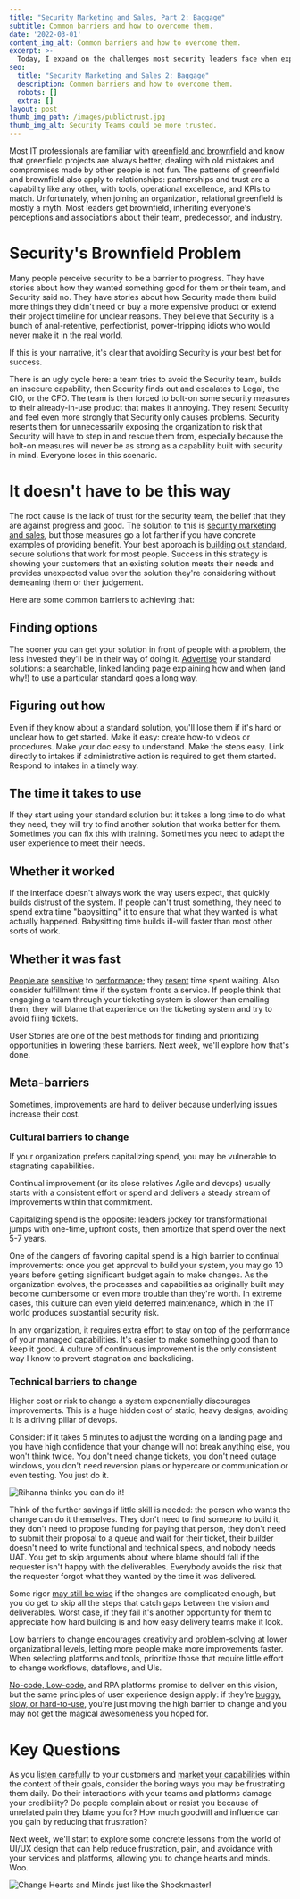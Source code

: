 ```yaml
---
title: "Security Marketing and Sales, Part 2: Baggage"
subtitle: Common barriers and how to overcome them.
date: '2022-03-01'
content_img_alt: Common barriers and how to overcome them.
excerpt: >-
  Today, I expand on the challenges most security leaders face when explaining the value of security: usually people already don't like you. We discuss what you can do about it, focusing on how you can make your services and platforms support your message of helpfulness.
seo:
  title: "Security Marketing and Sales 2: Baggage"
  description: Common barriers and how to overcome them.
  robots: []
  extra: []
layout: post
thumb_img_path: /images/publictrust.jpg
thumb_img_alt: Security Teams could be more trusted.
---
```

Most IT professionals are familiar with [greenfield and brownfield](https://en.wikipedia.org/wiki/Greenfield_project) and know that greenfield projects are always better; dealing with old mistakes and compromises made by other people is not fun. The patterns of greenfield and brownfield also apply to relationships: partnerships and trust are a capability like any other, with tools, operational excellence, and KPIs to match. Unfortunately, when joining an organization, relational greenfield is mostly a myth. Most leaders get brownfield, inheriting everyone&#39;s perceptions and associations about their team, predecessor, and industry. 

# Security&#39;s Brownfield Problem

Many people perceive security to be a barrier to progress. They have stories about how they wanted something good for them or their team, and Security said no. They have stories about how Security made them build more things they didn&#39;t need or buy a more expensive product or extend their project timeline for unclear reasons. They believe that Security is a bunch of anal-retentive, perfectionist, power-tripping idiots who would never make it in the real world.

If this is your narrative, it&#39;s clear that avoiding Security is your best bet for success.

There is an ugly cycle here: a team tries to avoid the Security team, builds an insecure capability, then Security finds out and escalates to Legal, the CIO, or the CFO. The team is then forced to bolt-on some security measures to their already-in-use product that makes it annoying. They resent Security and feel even more strongly that Security only causes problems. Security resents them for unnecessarily exposing the organization to risk that Security will have to step in and rescue them from, especially because the bolt-on measures will never be as strong as a capability built with security in mind. Everyone loses in this scenario.

# It doesn&#39;t have to be this way

The root cause is the lack of trust for the security team, the belief that they are against progress and good. The solution to this is [security marketing and sales](https://saltyonsecurity.net/posts/securitymarketing/), but those measures go a lot farther if you have concrete examples of providing benefit. Your best approach is [building out standard](https://saltyonsecurity.net/posts/notjob0/#the-winning-strategy), secure solutions that work for most people. Success in this strategy is showing your customers that an existing solution meets their needs and provides unexpected value over the solution they&#39;re considering without demeaning them or their judgement.

Here are some common barriers to achieving that:

## Finding options

The sooner you can get your solution in front of people with a problem, the less invested they&#39;ll be in their way of doing it. [Advertise](https://saltyonsecurity.net/posts/securitymarketing/) your standard solutions: a searchable, linked landing page explaining how and when (and why!) to use a particular standard goes a long way.

## Figuring out how

Even if they know about a standard solution, you&#39;ll lose them if it&#39;s hard or unclear how to get started. Make it easy: create how-to videos or procedures. Make your doc easy to understand. Make the steps easy. Link directly to intakes if administrative action is required to get them started. Respond to intakes in a timely way.

## The time it takes to use

If they start using your standard solution but it takes a long time to do what they need, they will try to find another solution that works better for them. Sometimes you can fix this with training. Sometimes you need to adapt the user experience to meet their needs.

## Whether it worked

If the interface doesn&#39;t always work the way users expect, that quickly builds distrust of the system. If people can&#39;t trust something, they need to spend extra time &quot;babysitting&quot; it to ensure that what they wanted is what actually happened. Babysitting time builds ill-will faster than most other sorts of work.

## Whether it was fast

[People are](https://www.nngroup.com/articles/response-times-3-important-limits/) [sensitive](https://designingforperformance.com/performance-is-ux/) to [performance](https://services.google.com/fh/files/blogs/google_delayexp.pdf); they [resent](https://www.researchgate.net/publication/228975627_Frustration_A_common_user_experience) time spent waiting. Also consider fulfillment time if the system fronts a service. If people think that engaging a team through your ticketing system is slower than emailing them, they will blame that experience on the ticketing system and try to avoid filing tickets.

User Stories are one of the best methods for finding and prioritizing opportunities in lowering these barriers. Next week, we&#39;ll explore how that&#39;s done.

## Meta-barriers

Sometimes, improvements are hard to deliver because underlying issues increase their cost.

### Cultural barriers to change

If your organization prefers capitalizing spend, you may be vulnerable to stagnating capabilities.

Continual improvement (or its close relatives Agile and devops) usually starts with a consistent effort or spend and delivers a steady stream of improvements within that commitment.

Capitalizing spend is the opposite: leaders jockey for transformational jumps with one-time, upfront costs, then amortize that spend over the next 5-7 years.

One of the dangers of favoring capital spend is a high barrier to continual improvements: once you get approval to build your system, you may go 10 years before getting significant budget again to make changes. As the organization evolves, the processes and capabilities as originally built may become cumbersome or even more trouble than they&#39;re worth. In extreme cases, this culture can even yield deferred maintenance, which in the IT world produces substantial security risk.

In any organization, it requires extra effort to stay on top of the performance of your managed capabilities. It&#39;s easier to make something good than to keep it good. A culture of continuous improvement is the only consistent way I know to prevent stagnation and backsliding.

### Technical barriers to change

Higher cost or risk to change a system exponentially discourages improvements. This is a huge hidden cost of static, heavy designs; avoiding it is a driving pillar of devops.

Consider: if it takes 5 minutes to adjust the wording on a landing page and you have high confidence that your change will not break anything else, you won&#39;t think twice. You don&#39;t need change tickets, you don&#39;t need outage windows, you don&#39;t need reversion plans or hypercare or communication or even testing. You just do it.

![Rihanna thinks you can do it!](/images/workworkworkjustdoit.jpg)

Think of the further savings if little skill is needed: the person who wants the change can do it themselves. They don&#39;t need to find someone to build it, they don&#39;t need to propose funding for paying that person, they don&#39;t need to submit their proposal to a queue and wait for their ticket, their builder doesn&#39;t need to write functional and technical specs, and nobody needs UAT. You get to skip arguments about where blame should fall if the requester isn&#39;t happy with the deliverables. Everybody avoids the risk that the requester forgot what they wanted by the time it was delivered.

Some rigor [may still be wise](https://www.joelonsoftware.com/2000/10/02/painless-functional-specifications-part-1-why-bother/) if the changes are complicated enough, but you do get to skip all the steps that catch gaps between the vision and deliverables. Worst case, if they fail it&#39;s another opportunity for them to appreciate how hard building is and how easy delivery teams make it look.

Low barriers to change encourages creativity and problem-solving at lower organizational levels, letting more people make more improvements faster. When selecting platforms and tools, prioritize those that require little effort to change workflows, dataflows, and UIs.

[No-code, Low-code](https://www.forbes.com/sites/forbesbusinesscouncil/2021/07/30/a-guide-to-low-codeno-code-development-platforms-in-2021/?sh=13a784b71093), and RPA platforms promise to deliver on this vision, but the same principles of user experience design apply: if they&#39;re [buggy, slow, or hard-to-use](https://powerusers.microsoft.com/t5/General-Power-Automate/bd-p/MPAForum), you&#39;re just moving the high barrier to change and you may not get the magical awesomeness you hoped for.

# Key Questions

As you [listen carefully](https://saltyonsecurity.net/posts/securitymarketing/#sales) to your customers and [market your capabilities](https://saltyonsecurity.net/posts/securitymarketing/#marketing) within the context of their goals, consider the boring ways you may be frustrating them daily. Do their interactions with your teams and platforms damage your credibility? Do people complain about or resist you because of unrelated pain they blame you for? How much goodwill and influence can you gain by reducing that frustration?

Next week, we&#39;ll start to explore some concrete lessons from the world of UI/UX design that can help reduce frustration, pain, and avoidance with your services and platforms, allowing you to change hearts and minds. Woo.

![Change Hearts and Minds just like the Shockmaster!](/images/heartsandminds.png)